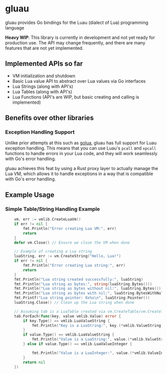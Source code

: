 # gluau

gluau provides Go bindings for the Luau (dialect of Lua) programming language

**Heavy WIP**: This library is currently in development and not yet ready for production use. The API may change frequently, and there are many features that are not yet implemented.

## Implemented APIs so far

- VM initialization and shutdown
- Basic Lua value API to abstract over Lua values via Go interfaces
- Lua Strings (along with API's)
- Lua Tables (along with API's)
- Lua Functions (API's are WIP, but basic creating and calling is implemented)

## Benefits over other libraries

### Exception Handling Support

Unlike prior attempts at this such as [golua](https://github.com/aarzilli/golua), gluau has full support for Luau exception handling. This means that you can use Luau's `pcall` and `xpcall` functions to handle errors in your Lua code, and they will work seamlessly with Go's error handling.

gluau achieves this feat by using a Rust proxy layer to actually manage the Lua VM, which allows it to handle exceptions in a way that is compatible with Go's error handling.

## Example Usage

### Simple Table/String Handling Example

```go
    vm, err := vmlib.CreateLuaVm()
    if err != nil {
        fmt.Println("Error creating Lua VM:", err)
        return
    }
    defer vm.Close() // Ensure we close the VM when done

    // Example of creating a Lua string
    luaString, err := vm.CreateString("Hello, Lua!")
    if err != nil {
        fmt.Println("Error creating Lua string:", err)
        return
    }
    fmt.Println("Lua string created successfully:", luaString)
    fmt.Println("Lua string as bytes:", string(luaString.Bytes()))
    fmt.Println("Lua string as bytes without nil:", luaString.Bytes())
    fmt.Println("Lua string as bytes with nil:", luaString.BytesWithNul())
    fmt.Printf("Lua string pointer: 0x%x\n", luaString.Pointer())
    luaString.Close() // Clean up the Lua string when done

    // Assuming tab is a LuaTable created via vm.CreateTable/vm.CreateTableWithCapacity
    tab.ForEach(func(key, value vmlib.Value) error {
        if key.Type() == vmlib.LuaValueString {
            fmt.Println("Key is a LuaString:", key.(*vmlib.ValueString).Value().String())
        }
        if value.Type() == vmlib.LuaValueString {
            fmt.Println("Value is a LuaString:", value.(*vmlib.ValueString).Value().String())
        } else if value.Type() == vmlib.LuaValueInteger {

            fmt.Println("Value is a LuaInteger:", value.(*vmlib.ValueInteger).Value())
        }
        return nil
    })
```